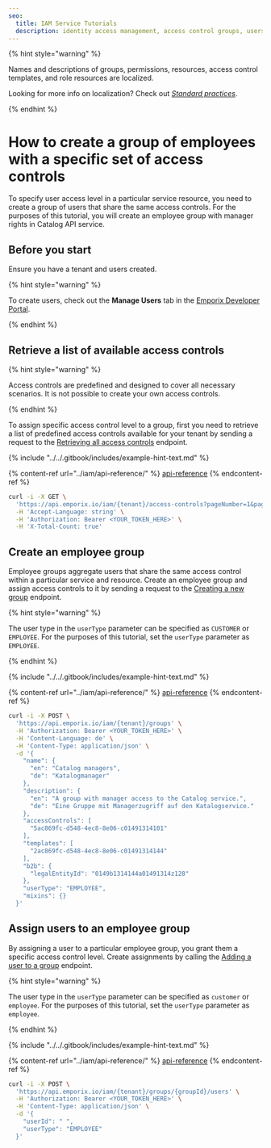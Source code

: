 ```yaml
---
seo:
  title: IAM Service Tutorials
  description: identity access management, access control groups, users
---
```


{% hint style="warning" %}

Names and descriptions of groups, permissions, resources, access control templates, and role resources are localized.

Looking for more info on localization? Check out [*Standard practices*](../../standard-practices/translations.md).

{% endhint %}

# How to create a group of employees with a specific set of access controls

To specify user access level in a particular service resource, you need to create a group of users that share the same access controls.
For the purposes of this tutorial, you will create an employee group with manager rights in Catalog API service.

## Before you start

Ensure you have a tenant and users created.

{% hint style="warning" %}

To create users, check out the **Manage Users** tab in the [Emporix Developer Portal](https://app.emporix.io/users). 

{% endhint %}

## Retrieve a list of available access controls

{% hint style="warning" %}

Access controls are predefined and designed to cover all necessary scenarios. It is not possible to create your own access controls.

{% endhint %}

To assign specific access control level to a group, first you need to retrieve a list of predefined access controls available for your tenant by sending a request to the [Retrieving all access controls](https://developer.emporix.io/documentation-portal/api-references/users-and-permissions/iam/api-reference/access-controls) endpoint.

{% include "../../.gitbook/includes/example-hint-text.md" %}

{% content-ref url="../iam/api-reference/" %}
[api-reference](../iam/api-reference/)
{% endcontent-ref %}

```bash
curl -i -X GET \
  'https://api.emporix.io/iam/{tenant}/access-controls?pageNumber=1&pageSize=60&metadataModifiedAt=2022-01-01&roleId=1rl5e52e-6e27-4ac5-9471-2467d3fb7503&resourceId=string&expand=role%2Cresource' \
  -H 'Accept-Language: string' \
  -H 'Authorization: Bearer <YOUR_TOKEN_HERE>' \
  -H 'X-Total-Count: true'
```


## Create an employee group

Employee groups aggregate users that share the same access control within a particular service and resource. Create an employee group and assign access controls to it by sending a request to the [Creating a new group](https://developer.emporix.io/documentation-portal/api-references/users-and-permissions/iam/api-reference/groups#post-iam-tenant-groups) endpoint.

{% hint style="warning" %}

The user type in the `userType` parameter can be specified as `CUSTOMER` or `EMPLOYEE`. For the purposes of this tutorial, set the `userType` parameter as `EMPLOYEE`.

{% endhint %}

{% include "../../.gitbook/includes/example-hint-text.md" %}

{% content-ref url="../iam/api-reference/" %}
[api-reference](../iam/api-reference/)
{% endcontent-ref %}

```bash
curl -i -X POST \
  'https://api.emporix.io/iam/{tenant}/groups' \
  -H 'Authorization: Bearer <YOUR_TOKEN_HERE>' \
  -H 'Content-Language: de' \
  -H 'Content-Type: application/json' \
  -d '{
    "name": {
      "en": "Catalog managers",
      "de": "Katalogmanager"
    },
    "description": {
      "en": "A group with manager access to the Catalog service.",
      "de": "Eine Gruppe mit Managerzugriff auf den Katalogservice."
    },
    "accessControls": [
      "5ac869fc-d548-4ec8-8e06-c01491314101"
    ],
    "templates": [
      "2ac869fc-d548-4ec8-8e06-c01491314144"
    ],
    "b2b": {
      "legalEntityId": "0149b1314144a01491314z128"
    },
    "userType": "EMPLOYEE",
    "mixins": {}
  }'
```

## Assign users to an employee group

By assigning a user to a particular employee group, you grant them a specific access control level. Create assignments by calling the [Adding a user to a group](https://developer.emporix.io/documentation-portal/api-references/users-and-permissions/iam/api-reference/groups#post-iam-tenant-groups-groupid-users) endpoint.

{% hint style="warning" %}

The user type in the `userType` parameter can be specified as `customer` or `employee`. For the purposes of this tutorial, set the `userType` parameter as `employee`.

{% endhint %}

{% include "../../.gitbook/includes/example-hint-text.md" %}

{% content-ref url="../iam/api-reference/" %}
[api-reference](../iam/api-reference/)
{% endcontent-ref %}

```bash
curl -i -X POST \
  'https://api.emporix.io/iam/{tenant}/groups/{groupId}/users' \
  -H 'Authorization: Bearer <YOUR_TOKEN_HERE>' \
  -H 'Content-Type: application/json' \
  -d '{
    "userId": " ",
    "userType": "EMPLOYEE"
  }'
```
